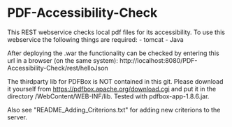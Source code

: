 # PDF-Accessibility-Check

This REST webservice checks local pdf files for its accessibility.
To use this webservice the following things are required:
	- tomcat
	- Java

After deploying the .war the functionality can be checked by entering this url in a browser (on the same system): http://localhost:8080/PDF-Accessibility-Check/rest/helloJson

The thirdparty lib for PDFBox is NOT contained in this git. Please download it yourself from https://pdfbox.apache.org/download.cgi and put it in the directory /WebContent/WEB-INF/lib. Tested with pdfbox-app-1.8.6.jar.

Also see "README_Adding_Criterions.txt" for adding new criterions to the server.